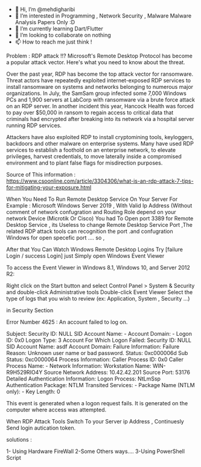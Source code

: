 - 👋 Hi, I’m @mehdigharibi
- 👀 I’m interested in Programming , Network Security , Malware Malware Analysis Papers Only :D
- 🌱 I’m currently learning Dart/Flutter
- 💞️ I’m looking to collaborate on nothing
- 📫 How to reach me just think !


Problem : RDP attack !!?
Microsoft's Remote Desktop Protocol has become a popular attack vector. Here's what you need to know about the threat.

Over the past year, RDP has become the top attack vector for ransomware. Threat actors have repeatedly exploited internet-exposed RDP services to install ransomware on systems and networks belonging to numerous major organizations. In July, the SamSam group infected some 7,000 Windows PCs and 1,900 servers at LabCorp with ransomware via a brute force attack on an RDP server. In another incident this year, Hancock Health was forced to pay over $50,000 in ransom to regain access to critical data that criminals had encrypted after breaking into its network via a hospital server running RDP services.

Attackers have also exploited RDP to install cryptomining tools, keyloggers, backdoors and other malware on enterprise systems. Many have used RDP services to establish a foothold on an enterprise network, to elevate privileges, harvest credentials, to move laterally inside a compromised environment and to plant false flags for misdirection purposes.

Source of This information : https://www.csoonline.com/article/3304306/what-is-an-rdp-attack-7-tips-for-mitigating-your-exposure.html


When You Need To Run Remote Desktop Service On Your Server For Example : Microsoft Windows Server 2019 , With Valid Ip Address (Without comment of network confugration and Routing Role depend on your network Device (Microtik Or Cisco) You had To Open port 3389 for Remote Desktop Service , its Useless to change Remote Desktop Service Port ,The related RDP attack tools can recognition the port .and confugration Windows for open specefic port ....
so , 

After that You Can Watch Windows Remote Desktop Logins Try [failure Login / success Login] just Simply open Windows Event Viewer

To access the Event Viewer in Windows 8.1, Windows 10, and Server 2012 R2:

Right click on the Start button and select Control Panel > System & Security and double-click Administrative tools
Double-click Event Viewer
Select the type of logs that you wish to review (ex: Application, System , Security ...)

in Security Section

Error Number 4625 :
An account failed to log on.

Subject:
   Security ID:  NULL SID
   Account Name:  -
   Account Domain:  -
   Logon ID:  0x0
Logon Type:  3
Account For Which Logon Failed:
   Security ID:  NULL SID
   Account Name:  asdf
   Account Domain: 
Failure Information:
   Failure Reason:  Unknown user name or bad password.
   Status:   0xc000006d
   Sub Status:  0xc0000064
Process Information:
   Caller Process ID: 0x0
   Caller Process Name: -
Network Information:
   Workstation Name: WIN-R9H529RIO4Y
   Source Network Address: 10.42.42.201
   Source Port:  53176
Detailed Authentication Information:
      Logon Process:  NtLmSsp
   Authentication Package: NTLM
   Transited Services: -
   Package Name (NTLM only): -
   Key Length:  0

This event is generated when a logon request fails. It is generated on the computer where access was attempted.

When RDP Attack Tools Switch To your Server ip Address , Continuesly Send login autication token.



solutions : 

1- Using Hardware FireWall
2-Some Others ways....
3-Using PowerShell Script




<!---
mehdigharibi/mehdigharibi is a ✨ special ✨ repository because its `README.md` (this file) appears on your GitHub profile.
You can click the Preview link to take a look at your changes.
--->
